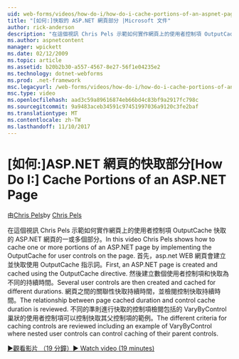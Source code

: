 ```yaml
---
uid: web-forms/videos/how-do-i/how-do-i-cache-portions-of-an-aspnet-page
title: "[如何:]快取的 ASP.NET 網頁部分 |Microsoft 文件"
author: rick-anderson
description: "在這個視訊 Chris Pels 示範如何實作網頁上的使用者控制項 OutputCache 快取的 ASP.NET 網頁的一或多個部分。 首先，..."
ms.author: aspnetcontent
manager: wpickett
ms.date: 02/12/2009
ms.topic: article
ms.assetid: b20b2b30-a557-4567-8e27-56f1e04235e2
ms.technology: dotnet-webforms
ms.prod: .net-framework
msc.legacyurl: /web-forms/videos/how-do-i/how-do-i-cache-portions-of-an-aspnet-page
msc.type: video
ms.openlocfilehash: aad3c59a89616874eb66bd4c83bf9a2917fc798c
ms.sourcegitcommit: 9a9483aceb34591c97451997036a9120c3fe2baf
ms.translationtype: MT
ms.contentlocale: zh-TW
ms.lasthandoff: 11/10/2017
---
```

<a name="how-do-i-cache-portions-of-an-aspnet-page"></a><span data-ttu-id="d7fd5-104">[如何:]ASP.NET 網頁的快取部分</span><span class="sxs-lookup"><span data-stu-id="d7fd5-104">[How Do I:] Cache Portions of an ASP.NET Page</span></span>
====================
<span data-ttu-id="d7fd5-105">由[Chris Pels](https://twitter.com/chrispels)</span><span class="sxs-lookup"><span data-stu-id="d7fd5-105">by [Chris Pels](https://twitter.com/chrispels)</span></span>

<span data-ttu-id="d7fd5-106">在這個視訊 Chris Pels 示範如何實作網頁上的使用者控制項 OutputCache 快取的 ASP.NET 網頁的一或多個部分。</span><span class="sxs-lookup"><span data-stu-id="d7fd5-106">In this video Chris Pels shows how to cache one or more portions of an ASP.NET page by implementing the OutputCache for user controls on the page.</span></span> <span data-ttu-id="d7fd5-107">首先，asp.net WEB 網頁會建立並快取使用 OutputCache 指示詞。</span><span class="sxs-lookup"><span data-stu-id="d7fd5-107">First, an ASP.NET page is created and cached using the OutputCache directive.</span></span> <span data-ttu-id="d7fd5-108">然後建立數個使用者控制項和快取為不同的持續時間。</span><span class="sxs-lookup"><span data-stu-id="d7fd5-108">Several user controls are then created and cached for different durations.</span></span> <span data-ttu-id="d7fd5-109">網頁之間的關聯性快取持續時間，並檢閱控制快取持續時間。</span><span class="sxs-lookup"><span data-stu-id="d7fd5-109">The relationship between page cached duration and control cache duration is reviewed.</span></span> <span data-ttu-id="d7fd5-110">不同的準則進行快取的控制項檢閱包括的 VaryByControl 巢狀的使用者控制項可以控制快取其父控制項的範例。</span><span class="sxs-lookup"><span data-stu-id="d7fd5-110">The different criteria for caching controls are reviewed including an example of VaryByControl where nested user controls can control caching of their parent controls.</span></span>

[<span data-ttu-id="d7fd5-111">&#9654;觀看影片 （19 分鐘）</span><span class="sxs-lookup"><span data-stu-id="d7fd5-111">&#9654; Watch video (19 minutes)</span></span>](https://channel9.msdn.com/Blogs/ASP-NET-Site-Videos/how-do-i-cache-portions-of-an-aspnet-page)
